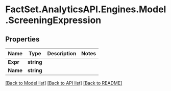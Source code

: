 # FactSet.AnalyticsAPI.Engines.Model.ScreeningExpression

## Properties

Name | Type | Description | Notes
------------ | ------------- | ------------- | -------------
**Expr** | **string** |  | 
**Name** | **string** |  | 

[[Back to Model list]](../README.md#documentation-for-models) [[Back to API list]](../README.md#documentation-for-api-endpoints) [[Back to README]](../README.md)

